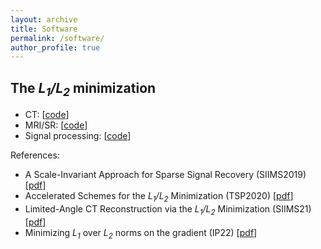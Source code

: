 ```yaml
---
layout: archive
title: Software
permalink: /software/
author_profile: true
---
```

## The _L<sub>1</sub>/L<sub>2</sub>_ minimization
- CT: \[[code](https://github.com/wangcmath/limited_angle_CT_L1dL2.git)\]
- MRI/SR: \[[code](https://github.com/wangcmath/L1overL2.git)\]
- Signal processing: \[[code](https://github.com/wangcmath/L1overL2.git)\]

References: 
- A Scale-Invariant Approach for Sparse Signal Recovery (SIIMS2019) \[[pdf](https://epubs.siam.org/doi/abs/10.1137/18M123147X)\]
- Accelerated Schemes for the _L<sub>1</sub>/L<sub>2</sub>_ Minimization (TSP2020)  \[[pdf](https://ieeexplore.ieee.org/abstract/document/9057443/)\]
- Limited-Angle CT Reconstruction via the _L<sub>1</sub>/L<sub>2</sub>_ Minimization (SIIMS21) \[[pdf](https://epubs.siam.org/doi/10.1137/20M1341490)\]
- Minimizing _L<sub>1</sub>_ over _L<sub>2</sub>_ norms on the  gradient (IP22) \[[pdf](https://iopscience.iop.org/article/10.1088/1361-6420/ac64fb)\]
